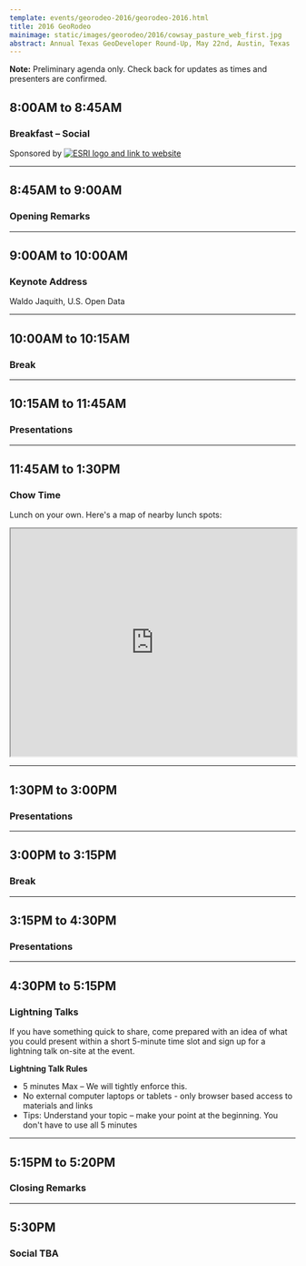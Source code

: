 ```yaml
---
template: events/georodeo-2016/georodeo-2016.html
title: 2016 GeoRodeo
mainimage: static/images/georodeo/2016/cowsay_pasture_web_first.jpg
abstract: Annual Texas GeoDeveloper Round-Up, May 22nd, Austin, Texas
---
```


<p class="lead"><strong>Note:</strong> Preliminary agenda only. Check back for updates as times and presenters are confirmed.</p>

## 8:00AM to 8:45AM
### Breakfast – Social

Sponsored by <a href="http://www.esri.com"><img src="{{m.link('static/images/logos/esri_web_md.png')}}" alt="ESRI logo and link to website"></a>

****

## 8:45AM to 9:00AM
### Opening Remarks

****

## 9:00AM to 10:00AM
### Keynote Address
Waldo Jaquith, U.S. Open Data

*****

## 10:00AM to 10:15AM
### Break

****

## 10:15AM to 11:45AM

### Presentations

****

## 11:45AM to 1:30PM

### Chow Time

Lunch on your own. Here's a map of nearby lunch spots:

<iframe src="https://www.google.com/maps/d/embed?mid=zd5XoMCEujcc.k_86BbpIkUR0" width="100%" height="400"></iframe>

*****

## 1:30PM to 3:00PM

### Presentations

******

## 3:00PM to 3:15PM

### Break

******

## 3:15PM to 4:30PM

### Presentations

****

## 4:30PM to 5:15PM
### Lightning Talks

If you have something quick to share, come prepared with an idea of what you could present within a short 5-minute time slot and sign up for a lightning talk on-site at the event.

**Lightning Talk Rules**
- 5 minutes Max – We will tightly enforce this.
- No external computer laptops or tablets - only browser based access to materials and links
- Tips: Understand your topic – make your point at the beginning. You don't have to use all 5 minutes

****

## 5:15PM to 5:20PM

### Closing Remarks

****

## 5:30PM
### Social TBA





